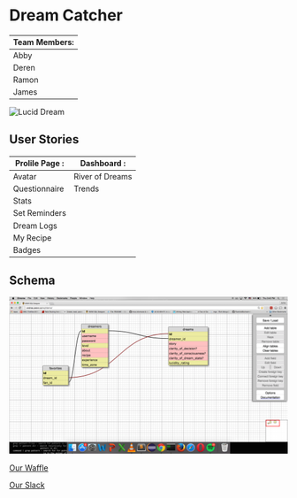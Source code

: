 # Dream Catcher

Team Members: |
--------------|
Abby          |
Deren         |
Ramon         |
James         |

<img src="http://cdn-7.spiritscienceandmetaphysics.com/wp-content/uploads/2013/12/lucid-dream.png" width="150px" alt="Lucid Dream"/>

## User Stories

Prolile Page : |   Dashboard : |
---------------|---------------|
Avatar         | River of Dreams |
Questionnaire  | Trends |
Stats          |
Set Reminders  |
Dream Logs     |
My Recipe      |
Badges         |

## Schema

![Schema](schema.png)

[Our Waffle](https://waffle.io/nyc-fireflies-2015/DreamCatcher)

[Our Slack](https://luciddreamer.slack.com/messages/general/)

